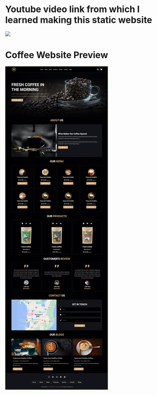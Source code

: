 # Youtube video link from which I learned making this static website

[![](https://markdown-videos.vercel.app/youtube/TVFu4-Kd4oM)](https://www.youtube.com/TVFu4-Kd4oM)

# Coffee Website Preview
![image](https://github.com/mayankkantharia/Coffee-Website/blob/main/images/Coffee%20Website%20Screenshot.jpeg)
